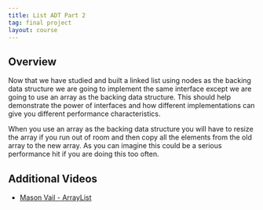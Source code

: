 ```yaml
---
title: List ADT Part 2
tag: final project
layout: course
---
```


## Overview

Now that we have studied and built a linked list using nodes as the backing data structure we are
going to implement the same interface except we are going to use an array as the backing data
structure. This should help demonstrate the power of interfaces and how different implementations
can give you different performance characteristics.

When you use an array as the backing data structure you will have to resize the array if you run out
of room and then copy all the elements from the old array to the new array. As you can imagine this
could be a serious performance hit if you are doing this too often. 

## Additional Videos

- [Mason Vail - ArrayList](https://www.youtube.com/watch?v=Pb-z1fC3JBQ)